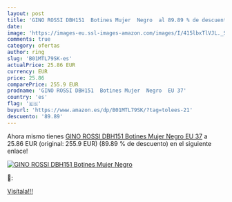```yaml
---
layout: post
title: 'GINO ROSSI DBH151  Botines Mujer  Negro  al 89.89 % de descuento'
date: 
image: 'https://images-eu.ssl-images-amazon.com/images/I/415lbxTlVJL._SL200_.jpg'
comments: true
category: ofertas
author: ring
slug: 'B01MTL79SK-es'
actualPrice: 25.86 EUR
currency: EUR
price: 25.86
comparePrice: 255.9 EUR
prodname: 'GINO ROSSI DBH151  Botines Mujer  Negro  EU 37'
country: 'es'
flag: '🇪🇸'
buyurl: 'https://www.amazon.es/dp/B01MTL79SK/?tag=tolees-21'
descuento: '89.89'
---
```


Ahora mismo tienes [GINO ROSSI DBH151  Botines Mujer  Negro  EU 37](https://www.amazon.es/dp/B01MTL79SK/?tag=tolees-21) a 25.86 EUR (original: 255.9 EUR) (89.89 %  de descuento) en el siguiente enlace!

[![GINO ROSSI DBH151  Botines Mujer  Negro ](https://images-eu.ssl-images-amazon.com/images/I/415lbxTlVJL._SL200_.jpg)](https://www.amazon.es/dp/B01MTL79SK/?tag=tolees-21)

🔎:


[Visítala!!!](https://www.amazon.es/dp/B01MTL79SK/?tag=tolees-21)
